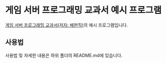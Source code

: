 # 게임 서버 프로그래밍 교과서 예시 프로그램 

[게임 서버 프로그래밍 교과서(저자: 배현직)](http://www.yes24.com/Product/Goods/71768958?scode=032&OzSrank=1)의 예시 프로그램입니다.

## 사용법
사용법 및 자세한 내용은 하위 폴더의 README.md에 있습니다.

